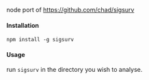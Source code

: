 node port of https://github.com/chad/sigsurv


#### Installation
`npm install -g sigsurv`

#### Usage
run `sigsurv` in the directory you wish to analyse.
